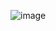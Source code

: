 
![image](https://user-images.githubusercontent.com/102335813/193461018-4cc77cc4-f964-4267-b12d-4d8f32ed3432.png)
